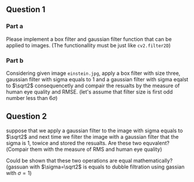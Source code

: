 ## Question 1

### Part a

Please implement a box filter and gaussian filter function that can be applied to images. (The functionallity must be just like `cv2.filter2D`)

### Part b

Considering given image `einstein.jpg`, apply a box filter with size three, gaussian filter with sigma equals to 1 and a gaussian filter with sigma eqalst to $\sqrt2$ consequencetly and compair the resualts by the measure of human eye quality and RMSE. (let's assume that filter size is first odd number less than 6$\sigma$)

## Question 2

suppose that we apply a gaussian filter to the image with sigma equals to $\sqrt2$ and next time we filter the image with a gaussian filter that the sigma is $1$, towice and stored the resualts. Are these two equvalent?(Compair them with the measure of RMS and human eye quality)

Could be shown that these two operations are equal mathematically?(gassuan with $\sigma=\sqrt2$ is equals to dubble filtration using gassian with $\sigma=1$)
